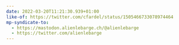 ```yaml
---
date: 2022-03-20T11:21:30.939+01:00
like-of: https://twitter.com/cfardel/status/1505466733078974464
mp-syndicate-to:
  - https://mastodon.alienlebarge.ch/@alienlebarge
  - https://twitter.com/alienlebarge
---
```

